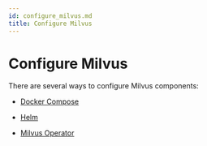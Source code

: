 ```yaml
---
id: configure_milvus.md
title: Configure Milvus
---
```


# Configure Milvus

There are several ways to configure Milvus components:

- [Docker Compose](configure-docker.md)

- [Helm](configure-helm.md)

- [Milvus Operator](configure_operator.md)
